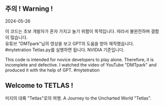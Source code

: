 ## 주의 ! Warning !
2024-05-26

이 코드는 초보 개발자가 혼자 가지고 놀기 위함이 목적입니다.
따라서 불완전하며 결함이 많습니다.  
유튜브 "DMTpark"님의 영상을 보고 GPT의 도움을 받아 제작했습니다. #mytetration
Tetlas.py를 실행하면 됩니다. NVIDIA 기준입니다.

This code is intended for novice developers to play alone.
Therefore, it is incomplete and defective.
I watched the video of YouTube "DMTpark" and produced it with the help of GPT. #mytetration

## Welcome to TETLAS !

미지의 대륙 "Tetlas"로의 여행.
A Journey to the Uncharted World "Tetlas".



